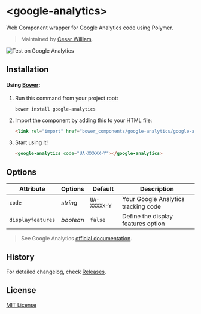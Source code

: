 # &lt;google-analytics&gt;

Web Component wrapper for Google Analytics code using Polymer.

> Maintained by [Cesar William](https://github.com/cesarwbr).

![Test on Google Analytics](http://f.cl.ly/items/3R1p2h2B462z1v0J0X3v/test-google-analytics.png)

## Installation

#### Using [Bower](http://bower.io):

1. Run this command from your project root:

	```shell
	bower install google-analytics
	```

2. Import the component by adding this to your HTML file:

	```html
	<link rel="import" href="bower_components/google-analytics/google-analytics.html">
	```

3. Start using it!

	```html
	<google-analytics code="UA-XXXXX-Y"></google-analytics>
	```

## Options

Attribute  | Options                   | Default             | Description
---        | ---                       | ---                 | ---
`code`     | *string* 				   			 | `UA-XXXXX-Y`        | Your Google Analytics tracking code
`displayfeatures`     | *boolean* 				   			 | `false`        | Define the display features option


> See Google Analytics [official documentation](https://support.google.com/analytics/).

## History

For detailed changelog, check [Releases](https://github.com/cesarwbr/google-analytics-element/releases).

## License

[MIT License](http://opensource.org/licenses/MIT)
